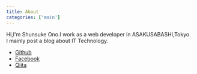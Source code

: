 ```yaml
---
title: About
categories: ['main']
---
```


Hi,I'm Shunsuke Ono.I work as a web developer in ASAKUSABASHI,Tokyo.  
I mainly post a blog about IT Technology.   
 - [Github](https://github.com/onoxeve) 
 - [Facebook](https://www.facebook.com/shunsukeonon)
 - [Qiita](https://qiita.com/onoxeve)
